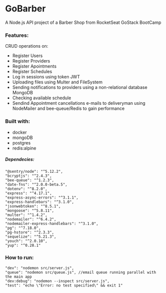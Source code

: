# GoBarber

A Node.js API project of a Barber Shop from RocketSeat GoStack BootCamp 

### Features:

CRUD operations on:

* Register Users
* Register Providers
* Register Apointments
* Register Schedules
* Log in sessions using token JWT
* Uploading files using Multer and FileSystem
* Sending notifications to providers using a non-relational database MongoDB
* Checking available schedule
* Sendind Appointment cancellations e-mails to deliveryman using NodeMailer and bee-queue/Redis to gain performance

### Built with:

* docker
* mongoDB
* postgres
* redis:alpine

##### Dependecies:     

    "@sentry/node": "^5.12.2",
    "bcryptjs": "^2.4.3",
    "bee-queue": "^1.2.3",
    "date-fns": "^2.0.0-beta.5",
    "dotenv": "^8.2.0",
    "express": "^4.17.1",
    "express-async-errors": "^3.1.1",
    "express-handlebars": "^3.1.0",
    "jsonwebtoken": "^8.5.1",
    "mongoose": "^5.8.11",
    "multer": "^1.4.2",
    "nodemailer": "^6.4.2",
    "nodemailer-express-handlebars": "^3.1.0",
    "pg": "^7.18.0",
    "pg-hstore": "^2.3.3",
    "sequelize": "^5.21.3",
    "youch": "^2.0.10",
    "yup": "^0.28.1"
    
### How to run:

    "dev": "nodemon src/server.js",
    "queue": "nodemon src/queue.js", //email queue running parallel with the main app
    "dev:debug": "nodemon --inspect src/server.js",
    "test": "echo \"Error: no test specified\" && exit 1"
